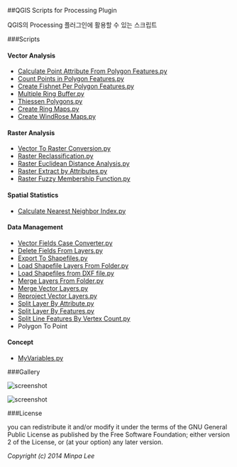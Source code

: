 ##QGIS Scripts for Processing Plugin 

QGIS의 Processing 플러그인에 활용할 수 있는 스크립트

###Scripts
#### Vector Analysis
* [Calculate Point Attribute From Polygon Features.py](http://geeps.krihs.re.kr/wiki/index.php/Processing_Framework_스크립트_활용_예제#Calculate_Point_Attribute_From_Polygon_Features.py)
* [Count Points in Polygon Features.py](http://geeps.krihs.re.kr/wiki/index.php/Processing_Framework_스크립트_활용_예제#Count_Points_in_Polygon_Features.py)
* [Create Fishnet Per Polygon Features.py](http://geeps.krihs.re.kr/wiki/index.php/Processing_Framework_스크립트_활용_예제#Create_Fishnet_Per_Polygon_Features.py)
* [Multiple Ring Buffer.py](http://geeps.krihs.re.kr/wiki/index.php/Processing_Framework_스크립트_활용_예제#Multiple_Ring_Buffer.py)
* [Thiessen Polygons.py](http://geeps.krihs.re.kr/wiki/index.php/Processing_Framework_스크립트_활용_예제#Thiessen_Polygons.py)
* [Create Ring Maps.py](http://geeps.krihs.re.kr/wiki/index.php/Processing_Framework_스크립트_활용_예제#Create_Ring_Maps.py)
* [Create WindRose Maps.py](http://geeps.krihs.re.kr/wiki/index.php/Processing_Framework_스크립트_활용_예제#Create_WindRose_Maps.py)

#### Raster Analysis
* [Vector To Raster Conversion.py](http://geeps.krihs.re.kr/wiki/index.php/Processing_Framework_스크립트_활용_예제#Vector_To_Raster_Conversion.py)
* [Raster Reclassification.py](http://geeps.krihs.re.kr/wiki/index.php/Processing_Framework_스크립트_활용_예제#Raster_Reclassification.py)
* [Raster Euclidean Distance Analysis.py](http://geeps.krihs.re.kr/wiki/index.php/Processing_Framework_스크립트_활용_예제#Raster_Euclidean_Distance_Analysis.py)
* [Raster Extract by Attributes.py](http://geeps.krihs.re.kr/wiki/index.php/Processing_Framework_스크립트_활용_예제#Raster_Extract_by_Attributes.py)
* [Raster Fuzzy Membership Function.py](http://geeps.krihs.re.kr/wiki/index.php/Processing_Framework_스크립트_활용_예제#Raster_Fuzzy_Membership_Function.py)

#### Spatial Statistics
* [Calculate Nearest Neighbor Index.py](http://geeps.krihs.re.kr/wiki/index.php/Processing_Framework_스크립트_활용_예제#Calculate_Nearest_Neighbor_Index.py)

#### Data Management
* [Vector Fields Case Converter.py](http://geeps.krihs.re.kr/wiki/index.php/Processing_Framework_스크립트_활용_예제#Vector_Fields_Case_Converter.py)
* [Delete Fields From Layers.py](http://geeps.krihs.re.kr/wiki/index.php/Processing_Framework_스크립트_활용_예제#Delete_Fields_From_Layers.py)
* [Export To Shapefiles.py](http://geeps.krihs.re.kr/wiki/index.php/Processing_Framework_스크립트_활용_예제#Export_To_Shapefiles.py)
* [Load Shapefile Layers From Folder.py](http://geeps.krihs.re.kr/wiki/index.php/Processing_Framework_스크립트_활용_예제#Load_Shapefile_Layers_From_Folder.py)
* [Load Shapefiles from DXF file.py](http://geeps.krihs.re.kr/wiki/index.php/Processing_Framework_스크립트_활용_예제#Load_Shapefiles_from_DXF_file.py)
* [Merge Layers From Folder.py](http://geeps.krihs.re.kr/wiki/index.php/Processing_Framework_스크립트_활용_예제#Merge_Layers_From_Folder.py)
* [Merge Vector Layers.py](http://geeps.krihs.re.kr/wiki/index.php/Processing_Framework_스크립트_활용_예제#Merge_Vector_Layers.py)
* [Reproject Vector Layers.py](http://geeps.krihs.re.kr/wiki/index.php/Processing_Framework_스크립트_활용_예제#Reproject_Vector_Layers.py)
* [Split Layer By Attribute.py](http://geeps.krihs.re.kr/wiki/index.php/Processing_Framework_스크립트_활용_예제#Split_Layer_By_Attribute.py)
* [Split Layer By Features.py](http://geeps.krihs.re.kr/wiki/index.php/Processing_Framework_스크립트_활용_예제#Split_Layer_By_Features.py)
* [Split Line Features By Vertex Count.py](http://geeps.krihs.re.kr/wiki/index.php/Processing_Framework_스크립트_활용_예제#Split_Line_Features_By_Vertex_Count.py)
* Polygon To Point

#### Concept
* [MyVariables.py](http://geeps.krihs.re.kr/wiki/index.php/Processing_Framework_스크립트_활용_예제#MyVariables.py)


###Gallery

![screenshot](https://github.com/mapplus/qgis-scripts/blob/master/images/ringmaps.png?width=800)

![screenshot](https://github.com/mapplus/qgis-scripts/blob/master/images/WindRose.png?width=800)

###License

you can redistribute it and/or modify it under the terms of the GNU General Public License as published by the Free Software Foundation; either version 2 of the License, or (at your option) any later version.

<em>Copyright (c) 2014 Minpa Lee</em>
